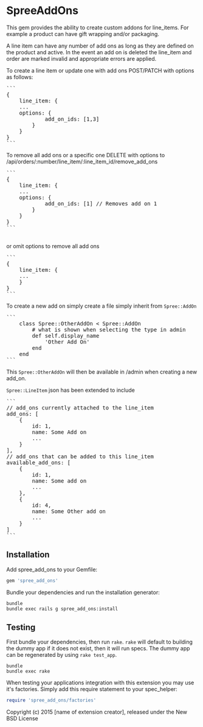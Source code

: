 SpreeAddOns
===========

This gem provides the ability to create custom addons for line_items. For example a product can have gift wrapping and/or packaging.

A line item can have any number of add ons as long as they are defined on the product and active. In the event an add on is deleted the line_item and order are marked invalid
 and appropriate errors are applied.

To create a line item or update one with add ons POST/PATCH with options as follows:
<pre>
```
{
    line_item: {
    ...
    options: {
            add_on_ids: [1,3]
        }
    }
}
```
</pre>
To remove all add ons or a specific one DELETE with options to /api/orders/:number/line_item/:line_item_id/remove_add_ons
<pre>
```
{
    line_item: {
    ...
    options: {
            add_on_ids: [1] // Removes add on 1
        }
    }
}
```
</pre>
<br>or omit options to remove all add ons<br>
<pre>
```
{
    line_item: {
    ...
    }
}
```
</pre>
To create a new add on simply create a file simply inherit from ```Spree::AddOn```
<pre>
```
    class Spree::OtherAddOn < Spree::AddOn
        # what is shown when selecting the type in admin
        def self.display_name
            'Other Add On'
        end
    end
```
</pre>

This ```Spree::OtherAddOn``` will then be available in /admin when creating a new add_on.

```Spree::LineItem``` json has been extended to include
<pre>
```
// add_ons currently attached to the line_item
add_ons: [
    {
        id: 1,
        name: Some Add on
        ...
    }
],
// add_ons that can be added to this line_item
available_add_ons: [
    {
        id: 1,
        name: Some add on
        ...
    },
    {
        id: 4,
        name: Some Other add on
        ...
    }
]
```
</pre>

Installation
------------

Add spree_add_ons to your Gemfile:

```ruby
gem 'spree_add_ons'
```

Bundle your dependencies and run the installation generator:

```shell
bundle
bundle exec rails g spree_add_ons:install
```

Testing
-------

First bundle your dependencies, then run `rake`. `rake` will default to building the dummy app if it does not exist, then it will run specs. The dummy app can be regenerated by using `rake test_app`.

```shell
bundle
bundle exec rake
```

When testing your applications integration with this extension you may use it's factories.
Simply add this require statement to your spec_helper:

```ruby
require 'spree_add_ons/factories'
```

Copyright (c) 2015 [name of extension creator], released under the New BSD License

